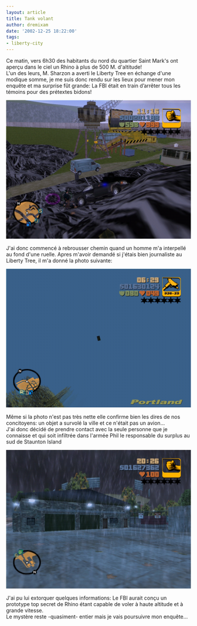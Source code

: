 ```yaml
---
layout: article
title: Tank volant
author: dremixam
date: '2002-12-25 18:22:00'
tags:
- liberty-city
---
```


Ce matin, vers 6h30 des habitants du nord du quartier Saint Mark's ont aperçu dans le ciel un Rhino à plus de 500 M. d'altitude!  
L'un des leurs, M. Sharzon a averti le Liberty Tree en échange d'une modique somme, je me suis donc rendu sur les lieux pour mener mon enquête et ma surprise fût grande: La FBI était en train d’arrêter tous les témoins pour des prétextes bidons!

![](/content/images/2016/07/FBI1.JPG)

J'ai donc commencé à rebrousser chemin quand un homme m'a interpellé au fond d'une ruelle. Apres m'avoir demandé si j'étais bien journaliste au Liberty Tree, il m'a donné la photo suivante:

![](/content/images/v1/user26/rhino.jpg)

Même si la photo n'est pas très nette elle confirme bien les dires de nos concitoyens: un objet a survolé la ville et ce n'était pas un avion...  
J'ai donc décidé de prendre contact avec la seule personne que je connaisse et qui soit infiltrée dans l'armée Phil le responsable du surplus au sud de Staunton Island

![](/content/images/2016/07/Surplus.jpg)

J'ai pu lui extorquer quelques informations: Le FBI aurait conçu un prototype top secret de Rhino étant capable de voler à haute altitude et à grande vitesse.  
Le mystère reste -quasiment- entier mais je vais poursuivre mon enquête...

<!--kg-card-end: markdown-->

